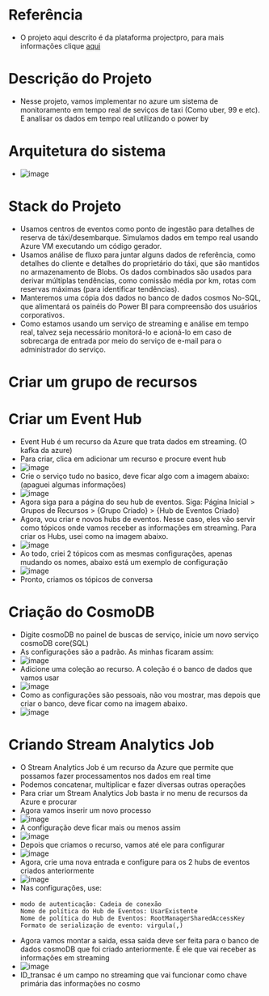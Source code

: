 # Referência
* O projeto aqui descrito é da plataforma projectpro, para mais informações clique [aqui](https://www.projectpro.io/project-use-case/azure-stream-analytics-cab-service-monitoring)
# Descrição do Projeto
* Nesse projeto, vamos implementar no azure um sistema de monitoramento em tempo real de seviços de taxi (Como uber, 99 e etc). E analisar os dados em tempo real utilizando o power by
# Arquitetura do sistema
* ![image](https://github.com/Antonio-Borges-Rufino/Azure-Stream-Analytics-for-Real-Time-Cab-Service-Monitoring/assets/86124443/398c594f-a7d3-4fdc-a647-ad2cc36a7433)
# Stack do Projeto 
* Usamos centros de eventos como ponto de ingestão para detalhes de reserva de táxi/desembarque. Simulamos dados em tempo real usando Azure VM executando um código gerador.
* Usamos análise de fluxo para juntar alguns dados de referência, como detalhes do cliente e detalhes do proprietário do táxi, que são mantidos no armazenamento de Blobs. Os dados combinados são usados ​​para derivar múltiplas tendências, como comissão média por km, rotas com reservas máximas (para identificar tendências).
* Manteremos uma cópia dos dados no banco de dados cosmos No-SQL, que alimentará os painéis do Power BI para compreensão dos usuários corporativos.
* Como estamos usando um serviço de streaming e análise em tempo real, talvez seja necessário monitorá-lo e acioná-lo em caso de sobrecarga de entrada por meio do serviço de e-mail para o administrador do serviço.
# Criar um grupo de recursos
# Criar um Event Hub
* Event Hub é um recurso da Azure que trata dados em streaming. (O kafka da azure)
* Para criar, clica em adicionar um recurso e procure event hub
* ![image](https://github.com/Antonio-Borges-Rufino/Azure-Stream-Analytics-for-Real-Time-Cab-Service-Monitoring/assets/86124443/4d04281e-72a9-45aa-b82e-33d4aebce9f7)
* Crie o serviço tudo no basico, deve ficar algo com a imagem abaixo: (apaguei algumas informações)
* ![image](https://github.com/Antonio-Borges-Rufino/Azure-Stream-Analytics-for-Real-Time-Cab-Service-Monitoring/assets/86124443/7ce31f96-ef6d-417a-a049-8d3685862834)
* Agora siga para a página do seu hub de eventos. Siga: Página Inicial > Grupos de Recursos > {Grupo Criado} > {Hub de Eventos Criado}
* Agora, vou criar e novos hubs de eventos. Nesse caso, eles vão servir como tópicos onde vamos receber as informações em streaming. Para criar os Hubs, usei como na imagem abaixo.
* ![image](https://github.com/Antonio-Borges-Rufino/Azure-Stream-Analytics-for-Real-Time-Cab-Service-Monitoring/assets/86124443/a43aefe2-ecb0-46e4-8afc-0045bc4b0d86)
* Ao todo, criei 2 tópicos com as mesmas configurações, apenas mudando os nomes, abaixo está um exemplo de configuração
* ![image](https://github.com/Antonio-Borges-Rufino/Azure-Stream-Analytics-for-Real-Time-Cab-Service-Monitoring/assets/86124443/653c454e-3fc2-484c-8526-5c17b0269922)
* Pronto, criamos os tópicos de conversa

# Criação do CosmoDB
* Digite cosmoDB no painel de buscas de serviço, inicie um novo serviço cosmoDB core(SQL)
* As configurações são a padrão. As minhas ficaram assim:
* ![image](https://github.com/Antonio-Borges-Rufino/Azure-Stream-Analytics-for-Real-Time-Cab-Service-Monitoring/assets/86124443/6b1c39ba-05cc-472e-babe-211d08f971e9)
* Adicione uma coleção ao recurso. A coleção é o banco de dados que vamos usar
* ![image](https://github.com/Antonio-Borges-Rufino/Azure-Stream-Analytics-for-Real-Time-Cab-Service-Monitoring/assets/86124443/6dde6c51-9c2e-42b8-a42c-a0a3b6371fa9)
* Como as configurações são pessoais, não vou mostrar, mas depois que criar o banco, deve ficar como na imagem abaixo.
* ![image](https://github.com/Antonio-Borges-Rufino/Azure-Stream-Analytics-for-Real-Time-Cab-Service-Monitoring/assets/86124443/2c2d08aa-7de6-4606-a0dd-9ccb05d2fa4d)

# Criando Stream Analytics Job
* O Stream Analytics Job é um recurso da Azure que permite que possamos fazer processamentos nos dados em real time
* Podemos concatenar, multiplicar e fazer diversas outras operações
* Para criar um Stream Analytics Job basta ir no menu de recursos da Azure e procurar
* Agora vamos inserir um novo processo
* ![image](https://github.com/Antonio-Borges-Rufino/Azure-Stream-Analytics-for-Real-Time-Cab-Service-Monitoring/assets/86124443/05243ffb-c97c-41c2-92cb-72caccb3b9ff)
* A configuração deve ficar mais ou menos assim
* ![image](https://github.com/Antonio-Borges-Rufino/Azure-Stream-Analytics-for-Real-Time-Cab-Service-Monitoring/assets/86124443/a4ac7d9c-b6d0-4b26-a439-bce40fde8e2d)
* Depois que criamos o recurso, vamos até ele para configurar
* ![image](https://github.com/Antonio-Borges-Rufino/Azure-Stream-Analytics-for-Real-Time-Cab-Service-Monitoring/assets/86124443/91530e51-d188-497c-9aa3-95b02820982b)
* Agora, crie uma nova entrada e configure para os 2 hubs de eventos criados anteriormente
* ![image](https://github.com/Antonio-Borges-Rufino/Azure-Stream-Analytics-for-Real-Time-Cab-Service-Monitoring/assets/86124443/4194aa44-e5f1-4ab7-a4b9-684bc790a1cd)
* Nas configurações, use:
* ```
  modo de autenticação: Cadeia de conexão
  Nome de política do Hub de Eventos: UsarExistente
  Nome de política do Hub de Eventos: RootManagerSharedAccessKey
  Formato de serialização de evento: virgula(,)
  ```
* Agora vamos montar a saida, essa saida deve ser feita para o banco de dados cosmoDB que foi criado anteriormente. É ele que vai receber as informações em streaming
* ![image](https://github.com/Antonio-Borges-Rufino/Azure-Stream-Analytics-for-Real-Time-Cab-Service-Monitoring/assets/86124443/5fdeade0-a799-4e10-b564-0e512e52849a)
* ID_transac é um campo no streaming que vai funcionar como chave primária das informações no cosmo





 


